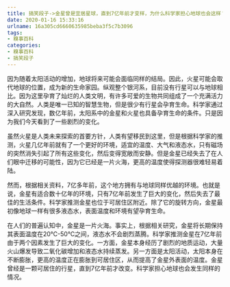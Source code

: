 ```yaml
---
title: 搞笑段子->金星曾是宜居星球，直到7亿年前才变样，为什么科学家担心地球也会这样？ | 糗事百科
date: 2020-01-16 15:33:16
urlname: 16a305cd6660635985beba3f5c7b3096
tags: 
- 糗事百科
categories:
- 糗事百科
- 搞笑段子
---
```

因为随着太阳活动的增加，地球将来可能会面临同样的结局。因此，火星可能会取代地球的位置，成为新的生命家园。纵观整个银河系，目前没有行星可以与地球相比。因为这里孕育了灿烂的人类文明，有许多可爱的生物共同组成了一个充满活力的大自然。人类是唯一已知的智慧生物，但是很少有行星会孕育生命。科学家通过深入研究发现，数亿年前，太阳系中的金星和火星也具备孕育生命的条件。只是因为我们今天看到了一些剧烈的变化。

虽然火星是人类未来探索的首要方针，人类有望移民到这里，但是根据科学家的推测，火星几亿年前就有了一个更好的环境，适宜的温度、大气和液态水，只有磁场的突然消失引起了所有这些变化，然后变得宽敞而安静。但是金星已经失去了在人们眼中迁移的可能性，因为它已经是一片火海，更高的温度使得探测器很难轻易着陆。

然而，根据相关资料，7亿多年前，这个地方拥有与地球同样优越的环境。也就是说，金星有适合数十亿年的环境，只有7亿年前发生了巨大的变化，然后失去了最佳的生活条件。科学家推测金星也位于可居住区附近。除了它的旋转方向，金星最初像地球一样有很多液态水，表面温度和环境有望孕育生命。

在人们的普遍认知中，金星是一片火海。事实上，根据相关研究，金星将长期保持其表面温度在20℃-50℃之间，液态水不会剧烈蒸腾。科学家推测金星在7亿年前由于两个因素发生了巨大的变化。一方面，金星本身经历了剧烈的地质运动，大量火山爆发导致二氧化碳增加和液态水持续蒸发。另一方面是太阳活动，太阳本身在不断膨胀，更高的温度正在膨胀到可居住区，从而提高了金星外表面的温度。金星曾经是一颗可居住的行星，直到7亿年前才改变。科学家担心地球也会发生同样的情况。



